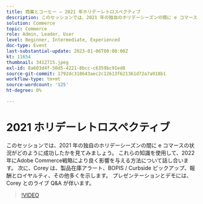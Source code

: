 ```yaml
---
title: 商業とコーヒー — 2021 年ホリデーレトロスペクティブ
description: このセッションでは、2021 年の独自のホリデーシーズンの間に e コマースの状況がどのように成功したかを見てみましょう。 これらの知識を使用して、2022 年にAdobe Commerce戦略により良く影響を与える方法について話し合います。 次に、Corey は、製品在庫アラート、BOPIS / Curbside ピックアップ、報酬とロイヤルティ、その他多くを示します。 プレゼンテーションとデモには、Corey とのライブ Q&A が伴います。
solution: Commerce
topic: Commerce
role: Admin, Leader, User
level: Beginner, Intermediate, Experienced
doc-type: Event
last-substantial-update: 2023-01-06T00:00:00Z
kt: 11654
thumbnail: 3412715.jpeg
exl-id: 8a603d4f-50d5-4221-8bcc-c6359bc91ed8
source-git-commit: 1792dc318643aec2c12613f621361d72a7a918b1
workflow-type: tm+mt
source-wordcount: '125'
ht-degree: 0%

---
```


# 2021 ホリデーレトロスペクティブ

このセッションでは、2021 年の独自のホリデーシーズンの間に e コマースの状況がどのように成功したかを見てみましょう。 これらの知識を使用して、2022 年にAdobe Commerce戦略により良く影響を与える方法について話し合います。 次に、Corey は、製品在庫アラート、BOPIS / Curbside ピックアップ、報酬とロイヤルティ、その他多くを示します。 プレゼンテーションとデモには、Corey とのライブ Q&amp;A が伴います。

>[!VIDEO](https://video.tv.adobe.com/v/3412715/?quality=12&learn=on)
